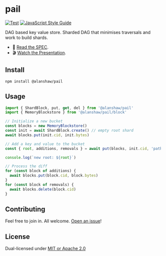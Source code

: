 # pail

[![Test](https://github.com/alanshaw/pail/actions/workflows/test.yml/badge.svg)](https://github.com/alanshaw/pail/actions/workflows/test.yml)
[![JavaScript Style Guide](https://img.shields.io/badge/code_style-standard-brightgreen.svg)](https://standardjs.com)

DAG based key value store. Sharded DAG that minimises traversals and work to build shards.

* 📖 [Read the SPEC](https://github.com/web3-storage/specs/blob/4163e28d7e6a7c44cff68db9d9bffb9b37707dc6/pail.md).
* 🎬 [Watch the Presentation](https://youtu.be/f-BrtpYKZfg).

## Install

```
npm install @alanshaw/pail
```

## Usage

```js
import { ShardBlock, put, get, del } from '@alanshaw/pail'
import { MemoryBlockstore } from '@alanshaw/pail/block'

// Initialize a new bucket
const blocks = new MemoryBlockstore()
const init = await ShardBlock.create() // empty root shard
await blocks.put(init.cid, init.bytes)

// Add a key and value to the bucket
const { root, additions, removals } = await put(blocks, init.cid, 'path/to/data0', dataCID0)

console.log(`new root: ${root}`)

// Process the diff
for (const block of additions) {
  await blocks.put(block.cid, block.bytes)
}
for (const block of removals) {
  await blocks.delete(block.cid)
}
```

## Contributing

Feel free to join in. All welcome. [Open an issue](https://github.com/alanshaw/pail/issues)!

## License

Dual-licensed under [MIT or Apache 2.0](https://github.com/alanshaw/pail/blob/main/LICENSE.md)
